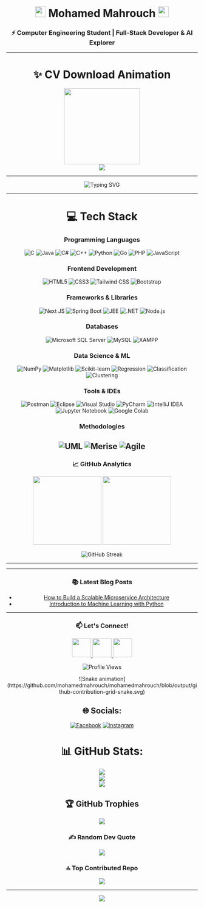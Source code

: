
 
 <div align="center">
 <h1 align="center">
  <img src="https://emojis.slackmojis.com/emojis/images/1643514393/5916/sparkles_1f387.gif?1643514393" width="28"/>
  Mohamed Mahrouch
  <img src="https://emojis.slackmojis.com/emojis/images/1643514393/5916/sparkles_1f387.gif?1643514393" width="28"/>
</h1>

<h3 align="center">⚡ Computer Engineering Student | Full-Stack Developer & AI Explorer</h3>

---
# ✨ CV Download Animation

<div align="center">
  <a href="https://drive.google.com/uc?export=download&id=1yWw9inJpYEieW0G6lZAatKc1_98ELIAh">
    <img src="https://media4.giphy.com/media/XIqCQx02E1U9W/giphy.gif?cid=ecf05e47g2q4h6m5h3v9gj8xjyvxq9h7j6y5m6w9x6kjyz4s&ep=v1_gifs_search&rid=giphy.gif&ct=g" width="200">
    <br>
    <img src="https://readme-typing-svg.demolab.com?font=Fira+Code&pause=1000&color=00FFD1&width=300&height=40&lines=Mohamed+Mahrouch+CV;Click+to+Download+📥">
  </a>
</div>

---

<div align="center">
  <img src="https://readme-typing-svg.demolab.com?font=Fira+Code&pause=1000&color=58A6FF&width=435&lines=Turning+coffee+into+code+%F0%9F%8D%B5;Full-Stack+Developer+%7C+AI+Enthusiast;Always+learning+new+tech+%F0%9F%93%9A" alt="Typing SVG">
</div>

---
# 💻 Tech Stack

### Programming Languages
![C](https://img.shields.io/badge/c-%2300599C.svg?style=for-the-badge&logo=c&logoColor=white) 
![Java](https://img.shields.io/badge/java-%23ED8B00.svg?style=for-the-badge&logo=openjdk&logoColor=white) 
![C#](https://img.shields.io/badge/c%23-%23239120.svg?style=for-the-badge&logo=csharp&logoColor=white) 
![C++](https://img.shields.io/badge/c++-%2300599C.svg?style=for-the-badge&logo=c%2B%2B&logoColor=white) 
![Python](https://img.shields.io/badge/python-3670A0?style=for-the-badge&logo=python&logoColor=ffdd54)
![Go](https://img.shields.io/badge/go-%2300ADD8.svg?style=for-the-badge&logo=go&logoColor=white)
![PHP](https://img.shields.io/badge/php-%23777BB4.svg?style=for-the-badge&logo=php&logoColor=white)
![JavaScript](https://img.shields.io/badge/javascript-%23323330.svg?style=for-the-badge&logo=javascript&logoColor=%23F7DF1E)

### Frontend Development
![HTML5](https://img.shields.io/badge/html5-%23E34F26.svg?style=for-the-badge&logo=html5&logoColor=white)
![CSS3](https://img.shields.io/badge/css3-%231572B6.svg?style=for-the-badge&logo=css3&logoColor=white)
![Tailwind CSS](https://img.shields.io/badge/tailwindcss-%2338B2AC.svg?style=for-the-badge&logo=tailwind-css&logoColor=white)
![Bootstrap](https://img.shields.io/badge/bootstrap-%23563D7C.svg?style=for-the-badge&logo=bootstrap&logoColor=white)

### Frameworks & Libraries
![Next JS](https://img.shields.io/badge/Next-black?style=for-the-badge&logo=next.js&logoColor=white)
![Spring Boot](https://img.shields.io/badge/Spring%20Boot-6DB33F?style=for-the-badge&logo=spring&logoColor=white)
![JEE](https://img.shields.io/badge/JEE-007396?style=for-the-badge&logo=java&logoColor=white)
![.NET](https://img.shields.io/badge/.NET-5C2D91?style=for-the-badge&logo=.net&logoColor=white)
![Node.js](https://img.shields.io/badge/node.js-6DA55F?style=for-the-badge&logo=node.js&logoColor=white)

### Databases
![Microsoft SQL Server](https://img.shields.io/badge/Microsoft%20SQL%20Server-CC2927?style=for-the-badge&logo=microsoft%20sql%20server&logoColor=white)
![MySQL](https://img.shields.io/badge/mysql-%2300f.svg?style=for-the-badge&logo=mysql&logoColor=white)
![XAMPP](https://img.shields.io/badge/XAMPP-%23FB7A24.svg?style=for-the-badge&logo=xampp&logoColor=white)

### Data Science & ML
![NumPy](https://img.shields.io/badge/numpy-%23013243.svg?style=for-the-badge&logo=numpy&logoColor=white)
![Matplotlib](https://img.shields.io/badge/Matplotlib-%23ffffff.svg?style=for-the-badge&logo=Matplotlib&logoColor=black)
![Scikit-learn](https://img.shields.io/badge/scikit--learn-%23F7931E.svg?style=for-the-badge&logo=scikit-learn&logoColor=white)
![Regression](https://img.shields.io/badge/Regression-009688?style=for-the-badge&logo=mathworks&logoColor=white)
![Classification](https://img.shields.io/badge/Classification-FF6F00?style=for-the-badge&logo=tensorflow&logoColor=white)
![Clustering](https://img.shields.io/badge/Clustering-02569B?style=for-the-badge&logo=keras&logoColor=white)

### Tools & IDEs
![Postman](https://img.shields.io/badge/Postman-FF6C37?style=for-the-badge&logo=postman&logoColor=white)
![Eclipse](https://img.shields.io/badge/Eclipse-2C2255?style=for-the-badge&logo=eclipse&logoColor=white)
![Visual Studio](https://img.shields.io/badge/Visual%20Studio-5C2D91.svg?style=for-the-badge&logo=visual-studio&logoColor=white)
![PyCharm](https://img.shields.io/badge/pycharm-143?style=for-the-badge&logo=pycharm&logoColor=black&color=black&labelColor=green)
![IntelliJ IDEA](https://img.shields.io/badge/IntelliJIDEA-000000.svg?style=for-the-badge&logo=intellij-idea&logoColor=white)
![Jupyter Notebook](https://img.shields.io/badge/jupyter-%23FA0F00.svg?style=for-the-badge&logo=jupyter&logoColor=white)
![Google Colab](https://img.shields.io/badge/Colab-F9AB00?style=for-the-badge&logo=googlecolab&color=525252)

### Methodologies
![UML](https://img.shields.io/badge/UML-FF6F00?style=for-the-badge&logo=uml&logoColor=white)
![Merise](https://img.shields.io/badge/Merise-000000?style=for-the-badge&logo=bookstack&logoColor=white)
![Agile](https://img.shields.io/badge/Agile-%23FF6F00.svg?style=for-the-badge&logo=agile&logoColor=white)
---
### 📈 GitHub Analytics

<p align="center">
  <img height="180em" src="https://github-readme-stats.vercel.app/api?username=mohamedmahrouch&show_icons=true&theme=radical&include_all_commits=true&count_private=true"/>
  <img height="180em" src="https://github-readme-stats.vercel.app/api/top-langs/?username=mohamedmahrouch&layout=compact&theme=radical&langs_count=8"/>
</p>

<p align="center">
  <img src="https://github-readme-streak-stats.herokuapp.com/?user=mohamedmahrouch&theme=radical" alt="GitHub Streak">
</p>

---



---

### 📚 Latest Blog Posts
<!-- BLOG-POST-LIST:START -->
- [How to Build a Scalable Microservice Architecture](https://your-blog.com/post1)
- [Introduction to Machine Learning with Python](https://your-blog.com/post2)
<!-- BLOG-POST-LIST:END -->

---

### 📫 Let's Connect!
<p align="center">
  <a href="mailto:mohamedmahrouch551@gmail.com">
    <img src="https://img.icons8.com/color/96/000000/gmail.png" width="50">
  </a>
  <a href="https://www.linkedin.com/in/mohamed-mahrouch">
    <img src="https://img.icons8.com/color/96/000000/linkedin.png" width="50">
  </a>
  <a href="https://twitter.com/your_twitter">
    <img src="https://img.icons8.com/color/96/000000/twitter.png" width="50">
  </a>
</p>

<p align="center">
  <img src="https://komarev.com/ghpvc/?username=mohamedmahrouch&color=blueviolet&style=flat-square" alt="Profile Views">
</p>

<div align="center">
  ![Snake animation](https://github.com/mohamedmahrouch/mohamedmahrouch/blob/output/github-contribution-grid-snake.svg)
</div>

## 🌐 Socials:
[![Facebook](https://img.shields.io/badge/Facebook-%231877F2.svg?logo=Facebook&logoColor=white)](https://facebook.com/medma) 
[![Instagram](https://img.shields.io/badge/Instagram-%23E4405F.svg?logo=Instagram&logoColor=white)](https://instagram.com/mohamedmahrouch) 

# 📊 GitHub Stats:
![](https://github-readme-stats.vercel.app/api?username=mohamedmahrouch&theme=dark&hide_border=false&include_all_commits=true&count_private=true)<br/>
![](https://github-readme-streak-stats.herokuapp.com/?user=mohamedmahrouch&theme=dark&hide_border=false)<br/>
![](https://github-readme-stats.vercel.app/api/top-langs/?username=mohamedmahrouch&theme=dark&hide_border=false&include_all_commits=true&count_private=true&layout=compact)

## 🏆 GitHub Trophies
![](https://github-profile-trophy.vercel.app/?username=mohamedmahrouch&theme=radical&no-frame=false&no-bg=true&margin-w=4)

### ✍️ Random Dev Quote
![](https://quotes-github-readme.vercel.app/api?type=vetical&theme=radical)

### 🔝 Top Contributed Repo
![](https://github-contributor-stats.vercel.app/api?username=mohamedmahrouch&limit=5&theme=dark&combine_all_yearly_contributions=true)

---
[![](https://visitcount.itsvg.in/api?id=mohamedmahrouch&icon=0&color=0)](https://visitcount.itsvg.in)
</div>
<!-- Proudly created with GPRM ( https://gprm.itsvg.in ) -->
